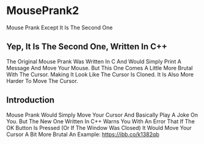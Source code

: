 # MousePrank2
Mouse Prank Except It Is The Second One

## Yep, It Is The Second One, Written In C++
The Original Mouse Prank Was Written In C And Would Simply Print A Message And Move Your Mouse. But This One Comes A Little More Brutal With The Cursor. Making It Look Like The Cursor Is Cloned. It Is Also More Harder To Move The Cursor.

## Introduction
Mouse Prank Would Simply Move Your Cursor And Basically Play A Joke On You. But The New One Written In C++ Warns You With An Error That If The OK Button Is Pressed (Or If The Window Was Closed) It Would Move Your Cursor A Bit More Brutal
An Example:
https://ibb.co/k1382qb

## 
